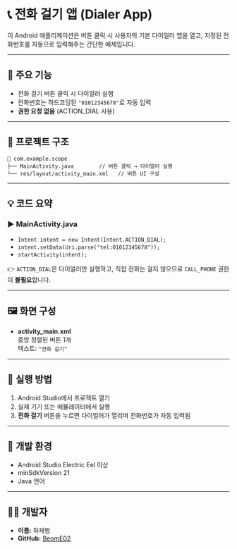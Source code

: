 # 📞 전화 걸기 앱 (Dialer App)

이 Android 애플리케이션은 버튼 클릭 시 사용자의 기본 다이얼러 앱을 열고, 지정된 전화번호를 자동으로 입력해주는 간단한 예제입니다.

---

## 🧩 주요 기능

- 전화 걸기 버튼 클릭 시 다이얼러 실행  
- 전화번호는 하드코딩된 `"01012345678"`로 자동 입력  
- **권한 요청 없음** (ACTION_DIAL 사용)

---

## 📁 프로젝트 구조

```
📁 com.example.scope
├── MainActivity.java        // 버튼 클릭 → 다이얼러 실행
└── res/layout/activity_main.xml   // 버튼 UI 구성
```

---

## 💡 코드 요약

### ▶ MainActivity.java

- `Intent intent = new Intent(Intent.ACTION_DIAL);`  
- `intent.setData(Uri.parse("tel:01012345678"));`  
- `startActivity(intent);`

👉 `ACTION_DIAL`은 다이얼러만 실행하고, 직접 전화는 걸지 않으므로 `CALL_PHONE` 권한이 **불필요**합니다.

---

## 🖼️ 화면 구성

- **activity_main.xml**  
  중앙 정렬된 버튼 1개  
  텍스트: `"전화 걸기"`

---

## 🚀 실행 방법

1. Android Studio에서 프로젝트 열기  
2. 실제 기기 또는 에뮬레이터에서 실행  
3. **전화 걸기** 버튼을 누르면 다이얼러가 열리며 전화번호가 자동 입력됨

---

## 🔧 개발 환경

- Android Studio Electric Eel 이상  
- minSdkVersion 21  
- Java 언어

---

## 👨‍💻 개발자

- **이름:** 하재범  
- **GitHub:** [BeomE02](https://github.com/BeomE02)
